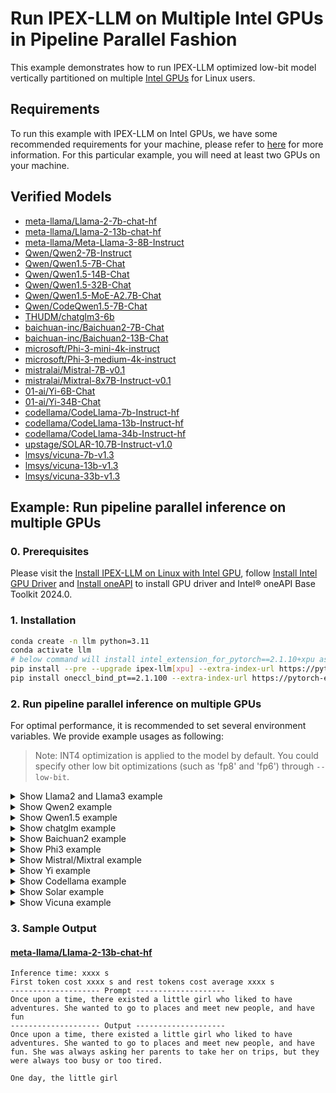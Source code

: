 # Run IPEX-LLM on Multiple Intel GPUs in Pipeline Parallel Fashion

This example demonstrates how to run IPEX-LLM optimized low-bit model vertically partitioned on multiple [Intel GPUs](../README.md) for Linux users.

## Requirements
To run this example with IPEX-LLM on Intel GPUs, we have some recommended requirements for your machine, please refer to [here](../README.md#recommended-requirements) for more information. For this particular example, you will need at least two GPUs on your machine.

## Verified Models
- [meta-llama/Llama-2-7b-chat-hf](./run_llama_arc_2_card.sh)
- [meta-llama/Llama-2-13b-chat-hf](./run_llama_arc_2_card.sh)
- [meta-llama/Meta-Llama-3-8B-Instruct](./run_llama_arc_2_card.sh)
- [Qwen/Qwen2-7B-Instruct](./run_qwen2_arc_2_card.sh)
- [Qwen/Qwen1.5-7B-Chat](./run_qwen1.5_arc_2_card.sh)
- [Qwen/Qwen1.5-14B-Chat](./run_qwen1.5_arc_2_card.sh)
- [Qwen/Qwen1.5-32B-Chat](./run_qwen1.5_arc_2_card.sh)
- [Qwen/Qwen1.5-MoE-A2.7B-Chat](./run_qwen1.5_arc_2_card.sh)
- [Qwen/CodeQwen1.5-7B-Chat](./run_qwen1.5_arc_2_card.sh)
- [THUDM/chatglm3-6b](./run_chatglm_arc_2_card.sh)
- [baichuan-inc/Baichuan2-7B-Chat](./run_baichuan2_arc_2_card.sh)
- [baichuan-inc/Baichuan2-13B-Chat](./run_baichuan2_arc_2_card.sh)
- [microsoft/Phi-3-mini-4k-instruct](./run_phi3_arc_2_card.sh)
- [microsoft/Phi-3-medium-4k-instruct](./run_phi3_arc_2_card.sh)
- [mistralai/Mistral-7B-v0.1](./run_mistral_arc_2_card.sh)
- [mistralai/Mixtral-8x7B-Instruct-v0.1](./run_mistral_arc_2_card.sh)
- [01-ai/Yi-6B-Chat](./run_yi_arc_2_card.sh)
- [01-ai/Yi-34B-Chat](./run_yi_arc_2_card.sh)
- [codellama/CodeLlama-7b-Instruct-hf](./run_codellama_arc_2_card.sh)
- [codellama/CodeLlama-13b-Instruct-hf](./run_codellama_arc_2_card.sh)
- [codellama/CodeLlama-34b-Instruct-hf](./run_codellama_arc_2_card.sh)
- [upstage/SOLAR-10.7B-Instruct-v1.0](./run_solar_arc_2_card.sh)
- [lmsys/vicuna-7b-v1.3](./run_vicuna_arc_2_card.sh)
- [lmsys/vicuna-13b-v1.3](./run_vicuna_arc_2_card.sh)
- [lmsys/vicuna-33b-v1.3](./run_vicuna_arc_2_card.sh)

## Example: Run pipeline parallel inference on multiple GPUs

### 0. Prerequisites

Please visit the [Install IPEX-LLM on Linux with Intel GPU](https://ipex-llm.readthedocs.io/en/latest/doc/LLM/Quickstart/install_linux_gpu.html), follow [Install Intel GPU Driver](https://ipex-llm.readthedocs.io/en/latest/doc/LLM/Quickstart/install_linux_gpu.html#install-intel-gpu-driver) and [Install oneAPI](https://ipex-llm.readthedocs.io/en/latest/doc/LLM/Quickstart/install_linux_gpu.html#install-oneapi) to install GPU driver and Intel® oneAPI Base Toolkit 2024.0.

### 1. Installation

```bash
conda create -n llm python=3.11
conda activate llm
# below command will install intel_extension_for_pytorch==2.1.10+xpu as default
pip install --pre --upgrade ipex-llm[xpu] --extra-index-url https://pytorch-extension.intel.com/release-whl/stable/xpu/us/
pip install oneccl_bind_pt==2.1.100 --extra-index-url https://pytorch-extension.intel.com/release-whl/stable/xpu/us/
```

### 2. Run pipeline parallel inference on multiple GPUs

For optimal performance, it is recommended to set several environment variables. We provide example usages as following:

> Note: INT4 optimization is applied to the model by default. You could specify other low bit optimizations (such as 'fp8' and 'fp6') through `--low-bit`.

</details>

<details>
  <summary> Show Llama2 and Llama3 example </summary>

#### Run Llama-2-7b-chat-hf / Llama-2-13b-chat-hf / Meta-Llama-3-8B-Instruct on two Intel Arc A770

You could specify `--repo-id-or-model-path` in the test script to be the huggingface repo id for Llama2 / Llama3 to be downloaded, or the path to the huggingface checkpoint folder. Besides, you could change `NUM_GPUS` to the number of GPUs you have on your machine.

```bash
pip install transformers==4.37.0
bash run_llama_arc_2_card.sh
```

</details>

</details>

<details>
  <summary> Show Qwen2 example </summary>

#### Run Qwen2-7B-Instruct on two Intel Arc A770

You could specify `--repo-id-or-model-path` in the test script to be the huggingface repo id for Qwen2 to be downloaded, or the path to the huggingface checkpoint folder. Besides, you could change `NUM_GPUS` to the number of GPUs you have on your machine.

```bash
pip install transformers==4.37.0
bash run_qwen2_arc_2_card.sh
```

</details>

</details>

<details>
  <summary> Show Qwen1.5 example </summary>

#### Run Qwen1.5-7B-Chat / Qwen1.5-14B-Chat / Qwen1.5-32B-Chat / CodeQwen1.5-7B-Chat on two Intel Arc A770

You could specify `--repo-id-or-model-path` in the test script to be the huggingface repo id for Qwen1.5 to be downloaded, or the path to the huggingface checkpoint folder. Besides, you could change `NUM_GPUS` to the number of GPUs you have on your machine.

```bash
pip install transformers==4.37.0
bash run_qwen1.5_arc_2_card.sh
```

#### Run Qwen1.5-MoE-A2.7B-Chat on two Intel Arc A770

You could specify `--repo-id-or-model-path` in the test script to be the huggingface repo id for Qwen1.5-MoE to be downloaded, or the path to the huggingface checkpoint folder. Besides, you could change `NUM_GPUS` to the number of GPUs you have on your machine.

```bash
pip install transformers==4.40.0 trl==0.8.1
bash run_qwen1.5_arc_2_card.sh
```

</details>

</details>

<details>
  <summary> Show chatglm example </summary>

#### Run chatglm3-6B on two Intel Arc A770

You could specify `--repo-id-or-model-path` in the test script to be the huggingface repo id for chatglm to be downloaded, or the path to the huggingface checkpoint folder. Besides, you could change `NUM_GPUS` to the number of GPUs you have on your machine.

```bash
bash run_chatglm_arc_2_card.sh
```

</details>

</details>

<details>
  <summary> Show Baichuan2 example </summary>

#### Run Baichuan2-7B-Chat / Baichuan2-13B-Chat on two Intel Arc A770

You could specify `--repo-id-or-model-path` in the test script to be the huggingface repo id for Baichuan2 to be downloaded, or the path to the huggingface checkpoint folder. Besides, you could change `NUM_GPUS` to the number of GPUs you have on your machine.

```bash
bash run_baichuan2_arc_2_card.sh
```

</details>

</details>

<details>
  <summary> Show Phi3 example </summary>

#### Run Phi-3-mini-4k-instruct / Phi-3-medium-4k-instruct on two Intel Arc A770

You could specify `--repo-id-or-model-path` in the test script to be the huggingface repo id for Phi3 to be downloaded, or the path to the huggingface checkpoint folder. Besides, you could change `NUM_GPUS` to the number of GPUs you have on your machine.

```bash
pip install transformers==4.37.0
bash run_phi3_arc_2_card.sh
```

</details>

</details>

<details>
  <summary> Show Mistral/Mixtral example </summary>

#### Run Mistral-7B-v0.1 / Mixtral-8x7B-Instruct-v0.1 on two Intel Arc A770

You could specify `--repo-id-or-model-path` in the test script to be the huggingface repo id for Mistral / Mixtral to be downloaded, or the path to the huggingface checkpoint folder. Besides, you could change `NUM_GPUS` to the number of GPUs you have on your machine.

```bash
pip install transformers==4.37.0
bash run_mistral_arc_2_card.sh
```

</details>

</details>

<details>
  <summary> Show Yi example </summary>

#### Run Yi-6B-Chat / Yi-34B-Chat on two Intel Arc A770

You could specify `--repo-id-or-model-path` in the test script to be the huggingface repo id for Yi to be downloaded, or the path to the huggingface checkpoint folder. Besides, you could change `NUM_GPUS` to the number of GPUs you have on your machine.

```bash
bash run_yi_arc_2_card.sh
```

</details>

</details>

<details>
  <summary> Show Codellama example </summary>

#### Run CodeLlama-7b-Instruct-hf / CodeLlama-13b-Instruct-hf / CodeLlama-34b-Instruct-hf on two Intel Arc A770

You could specify `--repo-id-or-model-path` in the test script to be the huggingface repo id for Codellama to be downloaded, or the path to the huggingface checkpoint folder. Besides, you could change `NUM_GPUS` to the number of GPUs you have on your machine.

```bash
pip install transformers==4.37.0
bash run_codellama_arc_2_card.sh
```

</details>

</details>

<details>
  <summary> Show Solar example </summary>

#### Run SOLAR-10.7B-Instruct-v1.0 on two Intel Arc A770

You could specify `--repo-id-or-model-path` in the test script to be the huggingface repo id for Solar to be downloaded, or the path to the huggingface checkpoint folder. Besides, you could change `NUM_GPUS` to the number of GPUs you have on your machine.

```bash
pip install transformers==4.37.0
bash run_solar_arc_2_card.sh
```

</details>

</details>

<details>
  <summary> Show Vicuna example </summary>

#### Run vicuna-7b-v1.3 / vicuna-13b-v1.3 / vicuna-33b-v1.3 on two Intel Arc A770

You could specify `--repo-id-or-model-path` in the test script to be the huggingface repo id for Vicuna to be downloaded, or the path to the huggingface checkpoint folder. Besides, you could change `NUM_GPUS` to the number of GPUs you have on your machine.

```bash
bash run_vicuna_arc_2_card.sh
```

</details>


### 3. Sample Output
#### [meta-llama/Llama-2-13b-chat-hf](https://huggingface.co/meta-llama/Llama-2-13b-chat-hf)
```log
Inference time: xxxx s
First token cost xxxx s and rest tokens cost average xxxx s
-------------------- Prompt --------------------
Once upon a time, there existed a little girl who liked to have adventures. She wanted to go to places and meet new people, and have fun
-------------------- Output --------------------
Once upon a time, there existed a little girl who liked to have adventures. She wanted to go to places and meet new people, and have fun. She was always asking her parents to take her on trips, but they were always too busy or too tired.

One day, the little girl
```
